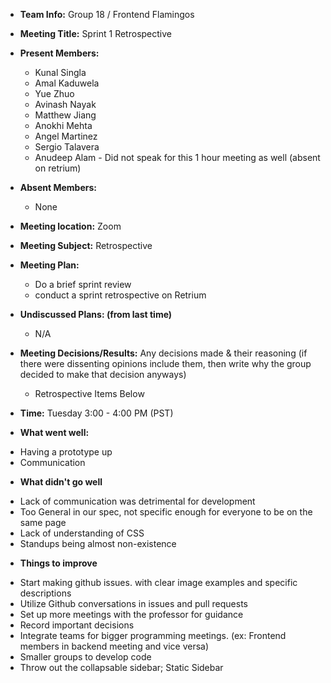 * **Team Info:** Group 18 / Frontend Flamingos
* **Meeting Title:** Sprint 1 Retrospective
* **Present Members:**
  - Kunal Singla
  - Amal Kaduwela
  - Yue Zhuo
  - Avinash Nayak
  - Matthew Jiang
  - Anokhi Mehta
  - Angel Martinez
  - Sergio Talavera
  - Anudeep Alam - Did not speak for this 1 hour meeting as well (absent on retrium)
* **Absent Members:**
  - None
* **Meeting location:** Zoom
* **Meeting Subject:** Retrospective
* **Meeting Plan:**
  - Do a brief sprint review
  - conduct a sprint retrospective on Retrium
* **Undiscussed Plans: (from last time)** 
  - N/A
* **Meeting Decisions/Results:** Any decisions made & their reasoning (if there were dissenting opinions include them, then write why the group decided to make that decision anyways)
  - Retrospective Items Below
* **Time:** Tuesday 3:00 - 4:00 PM (PST)


* **What went well:**
- Having a prototype up
- Communication
* **What didn't go well**
- Lack of communication was detrimental for development
- Too General in our spec, not specific enough for everyone to be on the same page
- Lack of understanding of CSS
- Standups being almost non-existence
* **Things to improve**
- Start making github issues. with clear image examples and specific descriptions
- Utilize Github conversations in issues and pull requests
- Set up more meetings with the professor for guidance
- Record important decisions
- Integrate teams for bigger programming meetings. (ex: Frontend members in backend meeting and vice versa)
- Smaller groups to develop code
- Throw out the collapsable sidebar; Static Sidebar